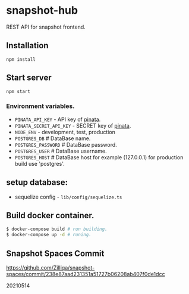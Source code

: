 # snapshot-hub 

REST API for snapshot frontend.

## Installation
```
npm install
```

## Start server
```
npm start
```

### Environment variables.
  * `PINATA_API_KEY` - API key of [pinata](https://pinata.cloud/).
  * `PINATA_SECRET_API_KEY` - SECRET key of [pinata](https://pinata.cloud/).
  * `NODE_ENV` - development, test, production
  * `POSTGRES_DB` # DataBase name.
  * `POSTGRES_PASSWORD` # DataBase password.
  * `POSTGRES_USER` # DataBase username.
  * `POSTGRES_HOST` # DataBase host for example (127.0.0.1) for production build use 'postgres'.

## setup database:
  * sequelize config - `lib/config/sequelize.ts`

## Build docker container.

```bash
$ docker-compose build # run building.
$ docker-compose up -d # runing.
```

## Snapshot Spaces Commit
https://github.com/Zilliqa/snapshot-spaces/commit/238e87aad231351a51727b06208ab407f0de1dcc

20210514

